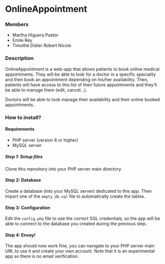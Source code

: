 # OnlineAppointment

### Members
- Martha Higuera Pastor
- Emile Rey
- Timothé Didier Robert Nicole

### Description
OnlineAppointment is a web-app that allows patients to book online medical appointments. They will be able to look for a doctor in a specific speciality and then book an appointment depending on his/her availability.
Then, patients will have access to this list of their future appointments and they'll be able to manage them (edit, cancel...).

Doctors will be able to look manage their availability and their online booked appointments.

### How to install?

#### Requirements

* PHP server (version 8 or higher)
* MySQL server

##### Step 1: Setup files

Clone this repository into your PHP server main directory.

#### Step 2: Database

Create a database (into your MySQL server) dedicated to this app. Then import one of the `empty_db.sql` file to automatically create the tables.

#### Step 3: Configuration

Edit the `config.php` file to use the correct SQL credentials, so the app will be able to connect to the database you created during the previous step.

#### Step 4: Envoy!

The app should now work fine, you can navigate to your PHP server main URL to use it and create your own account. Note that it is an experimental app so there is no email verification.